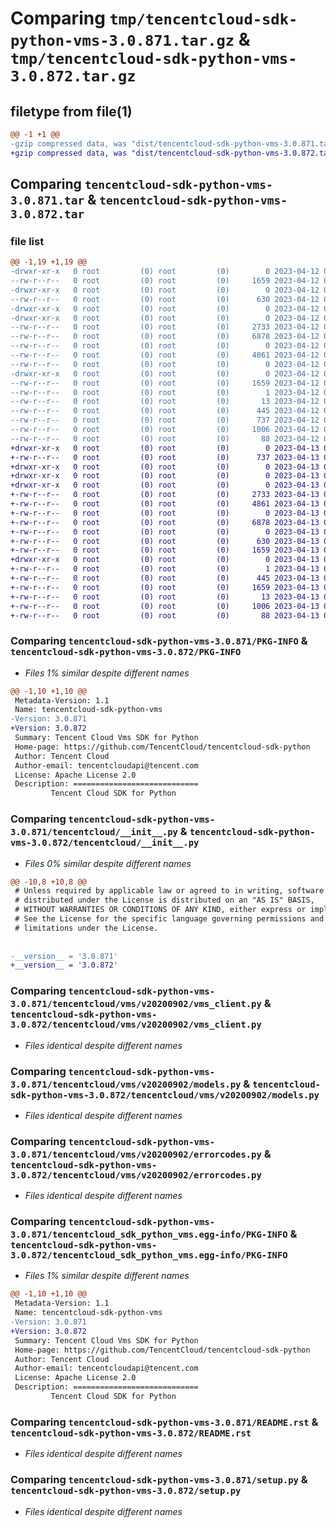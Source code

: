 # Comparing `tmp/tencentcloud-sdk-python-vms-3.0.871.tar.gz` & `tmp/tencentcloud-sdk-python-vms-3.0.872.tar.gz`

## filetype from file(1)

```diff
@@ -1 +1 @@
-gzip compressed data, was "dist/tencentcloud-sdk-python-vms-3.0.871.tar", last modified: Wed Apr 12 00:47:00 2023, max compression
+gzip compressed data, was "dist/tencentcloud-sdk-python-vms-3.0.872.tar", last modified: Thu Apr 13 01:08:34 2023, max compression
```

## Comparing `tencentcloud-sdk-python-vms-3.0.871.tar` & `tencentcloud-sdk-python-vms-3.0.872.tar`

### file list

```diff
@@ -1,19 +1,19 @@
-drwxr-xr-x   0 root         (0) root         (0)        0 2023-04-12 00:47:00.000000 tencentcloud-sdk-python-vms-3.0.871/
--rw-r--r--   0 root         (0) root         (0)     1659 2023-04-12 00:47:00.000000 tencentcloud-sdk-python-vms-3.0.871/PKG-INFO
-drwxr-xr-x   0 root         (0) root         (0)        0 2023-04-12 00:47:00.000000 tencentcloud-sdk-python-vms-3.0.871/tencentcloud/
--rw-r--r--   0 root         (0) root         (0)      630 2023-04-12 00:47:00.000000 tencentcloud-sdk-python-vms-3.0.871/tencentcloud/__init__.py
-drwxr-xr-x   0 root         (0) root         (0)        0 2023-04-12 00:47:00.000000 tencentcloud-sdk-python-vms-3.0.871/tencentcloud/vms/
-drwxr-xr-x   0 root         (0) root         (0)        0 2023-04-12 00:47:00.000000 tencentcloud-sdk-python-vms-3.0.871/tencentcloud/vms/v20200902/
--rw-r--r--   0 root         (0) root         (0)     2733 2023-04-12 00:47:00.000000 tencentcloud-sdk-python-vms-3.0.871/tencentcloud/vms/v20200902/vms_client.py
--rw-r--r--   0 root         (0) root         (0)     6878 2023-04-12 00:47:00.000000 tencentcloud-sdk-python-vms-3.0.871/tencentcloud/vms/v20200902/models.py
--rw-r--r--   0 root         (0) root         (0)        0 2023-04-12 00:47:00.000000 tencentcloud-sdk-python-vms-3.0.871/tencentcloud/vms/v20200902/__init__.py
--rw-r--r--   0 root         (0) root         (0)     4861 2023-04-12 00:47:00.000000 tencentcloud-sdk-python-vms-3.0.871/tencentcloud/vms/v20200902/errorcodes.py
--rw-r--r--   0 root         (0) root         (0)        0 2023-04-12 00:47:00.000000 tencentcloud-sdk-python-vms-3.0.871/tencentcloud/vms/__init__.py
-drwxr-xr-x   0 root         (0) root         (0)        0 2023-04-12 00:47:00.000000 tencentcloud-sdk-python-vms-3.0.871/tencentcloud_sdk_python_vms.egg-info/
--rw-r--r--   0 root         (0) root         (0)     1659 2023-04-12 00:47:00.000000 tencentcloud-sdk-python-vms-3.0.871/tencentcloud_sdk_python_vms.egg-info/PKG-INFO
--rw-r--r--   0 root         (0) root         (0)        1 2023-04-12 00:47:00.000000 tencentcloud-sdk-python-vms-3.0.871/tencentcloud_sdk_python_vms.egg-info/dependency_links.txt
--rw-r--r--   0 root         (0) root         (0)       13 2023-04-12 00:47:00.000000 tencentcloud-sdk-python-vms-3.0.871/tencentcloud_sdk_python_vms.egg-info/top_level.txt
--rw-r--r--   0 root         (0) root         (0)      445 2023-04-12 00:47:00.000000 tencentcloud-sdk-python-vms-3.0.871/tencentcloud_sdk_python_vms.egg-info/SOURCES.txt
--rw-r--r--   0 root         (0) root         (0)      737 2023-04-12 00:47:00.000000 tencentcloud-sdk-python-vms-3.0.871/README.rst
--rw-r--r--   0 root         (0) root         (0)     1006 2023-04-12 00:47:00.000000 tencentcloud-sdk-python-vms-3.0.871/setup.py
--rw-r--r--   0 root         (0) root         (0)       88 2023-04-12 00:47:00.000000 tencentcloud-sdk-python-vms-3.0.871/setup.cfg
+drwxr-xr-x   0 root         (0) root         (0)        0 2023-04-13 01:08:34.000000 tencentcloud-sdk-python-vms-3.0.872/
+-rw-r--r--   0 root         (0) root         (0)      737 2023-04-13 01:08:34.000000 tencentcloud-sdk-python-vms-3.0.872/README.rst
+drwxr-xr-x   0 root         (0) root         (0)        0 2023-04-13 01:08:34.000000 tencentcloud-sdk-python-vms-3.0.872/tencentcloud/
+drwxr-xr-x   0 root         (0) root         (0)        0 2023-04-13 01:08:34.000000 tencentcloud-sdk-python-vms-3.0.872/tencentcloud/vms/
+drwxr-xr-x   0 root         (0) root         (0)        0 2023-04-13 01:08:34.000000 tencentcloud-sdk-python-vms-3.0.872/tencentcloud/vms/v20200902/
+-rw-r--r--   0 root         (0) root         (0)     2733 2023-04-13 01:08:34.000000 tencentcloud-sdk-python-vms-3.0.872/tencentcloud/vms/v20200902/vms_client.py
+-rw-r--r--   0 root         (0) root         (0)     4861 2023-04-13 01:08:34.000000 tencentcloud-sdk-python-vms-3.0.872/tencentcloud/vms/v20200902/errorcodes.py
+-rw-r--r--   0 root         (0) root         (0)        0 2023-04-13 01:08:34.000000 tencentcloud-sdk-python-vms-3.0.872/tencentcloud/vms/v20200902/__init__.py
+-rw-r--r--   0 root         (0) root         (0)     6878 2023-04-13 01:08:34.000000 tencentcloud-sdk-python-vms-3.0.872/tencentcloud/vms/v20200902/models.py
+-rw-r--r--   0 root         (0) root         (0)        0 2023-04-13 01:08:34.000000 tencentcloud-sdk-python-vms-3.0.872/tencentcloud/vms/__init__.py
+-rw-r--r--   0 root         (0) root         (0)      630 2023-04-13 01:08:34.000000 tencentcloud-sdk-python-vms-3.0.872/tencentcloud/__init__.py
+-rw-r--r--   0 root         (0) root         (0)     1659 2023-04-13 01:08:34.000000 tencentcloud-sdk-python-vms-3.0.872/PKG-INFO
+drwxr-xr-x   0 root         (0) root         (0)        0 2023-04-13 01:08:34.000000 tencentcloud-sdk-python-vms-3.0.872/tencentcloud_sdk_python_vms.egg-info/
+-rw-r--r--   0 root         (0) root         (0)        1 2023-04-13 01:08:34.000000 tencentcloud-sdk-python-vms-3.0.872/tencentcloud_sdk_python_vms.egg-info/dependency_links.txt
+-rw-r--r--   0 root         (0) root         (0)      445 2023-04-13 01:08:34.000000 tencentcloud-sdk-python-vms-3.0.872/tencentcloud_sdk_python_vms.egg-info/SOURCES.txt
+-rw-r--r--   0 root         (0) root         (0)     1659 2023-04-13 01:08:34.000000 tencentcloud-sdk-python-vms-3.0.872/tencentcloud_sdk_python_vms.egg-info/PKG-INFO
+-rw-r--r--   0 root         (0) root         (0)       13 2023-04-13 01:08:34.000000 tencentcloud-sdk-python-vms-3.0.872/tencentcloud_sdk_python_vms.egg-info/top_level.txt
+-rw-r--r--   0 root         (0) root         (0)     1006 2023-04-13 01:08:34.000000 tencentcloud-sdk-python-vms-3.0.872/setup.py
+-rw-r--r--   0 root         (0) root         (0)       88 2023-04-13 01:08:34.000000 tencentcloud-sdk-python-vms-3.0.872/setup.cfg
```

### Comparing `tencentcloud-sdk-python-vms-3.0.871/PKG-INFO` & `tencentcloud-sdk-python-vms-3.0.872/PKG-INFO`

 * *Files 1% similar despite different names*

```diff
@@ -1,10 +1,10 @@
 Metadata-Version: 1.1
 Name: tencentcloud-sdk-python-vms
-Version: 3.0.871
+Version: 3.0.872
 Summary: Tencent Cloud Vms SDK for Python
 Home-page: https://github.com/TencentCloud/tencentcloud-sdk-python
 Author: Tencent Cloud
 Author-email: tencentcloudapi@tencent.com
 License: Apache License 2.0
 Description: ============================
         Tencent Cloud SDK for Python
```

### Comparing `tencentcloud-sdk-python-vms-3.0.871/tencentcloud/__init__.py` & `tencentcloud-sdk-python-vms-3.0.872/tencentcloud/__init__.py`

 * *Files 0% similar despite different names*

```diff
@@ -10,8 +10,8 @@
 # Unless required by applicable law or agreed to in writing, software
 # distributed under the License is distributed on an "AS IS" BASIS,
 # WITHOUT WARRANTIES OR CONDITIONS OF ANY KIND, either express or implied.
 # See the License for the specific language governing permissions and
 # limitations under the License.
 
 
-__version__ = '3.0.871'
+__version__ = '3.0.872'
```

### Comparing `tencentcloud-sdk-python-vms-3.0.871/tencentcloud/vms/v20200902/vms_client.py` & `tencentcloud-sdk-python-vms-3.0.872/tencentcloud/vms/v20200902/vms_client.py`

 * *Files identical despite different names*

### Comparing `tencentcloud-sdk-python-vms-3.0.871/tencentcloud/vms/v20200902/models.py` & `tencentcloud-sdk-python-vms-3.0.872/tencentcloud/vms/v20200902/models.py`

 * *Files identical despite different names*

### Comparing `tencentcloud-sdk-python-vms-3.0.871/tencentcloud/vms/v20200902/errorcodes.py` & `tencentcloud-sdk-python-vms-3.0.872/tencentcloud/vms/v20200902/errorcodes.py`

 * *Files identical despite different names*

### Comparing `tencentcloud-sdk-python-vms-3.0.871/tencentcloud_sdk_python_vms.egg-info/PKG-INFO` & `tencentcloud-sdk-python-vms-3.0.872/tencentcloud_sdk_python_vms.egg-info/PKG-INFO`

 * *Files 1% similar despite different names*

```diff
@@ -1,10 +1,10 @@
 Metadata-Version: 1.1
 Name: tencentcloud-sdk-python-vms
-Version: 3.0.871
+Version: 3.0.872
 Summary: Tencent Cloud Vms SDK for Python
 Home-page: https://github.com/TencentCloud/tencentcloud-sdk-python
 Author: Tencent Cloud
 Author-email: tencentcloudapi@tencent.com
 License: Apache License 2.0
 Description: ============================
         Tencent Cloud SDK for Python
```

### Comparing `tencentcloud-sdk-python-vms-3.0.871/README.rst` & `tencentcloud-sdk-python-vms-3.0.872/README.rst`

 * *Files identical despite different names*

### Comparing `tencentcloud-sdk-python-vms-3.0.871/setup.py` & `tencentcloud-sdk-python-vms-3.0.872/setup.py`

 * *Files identical despite different names*

